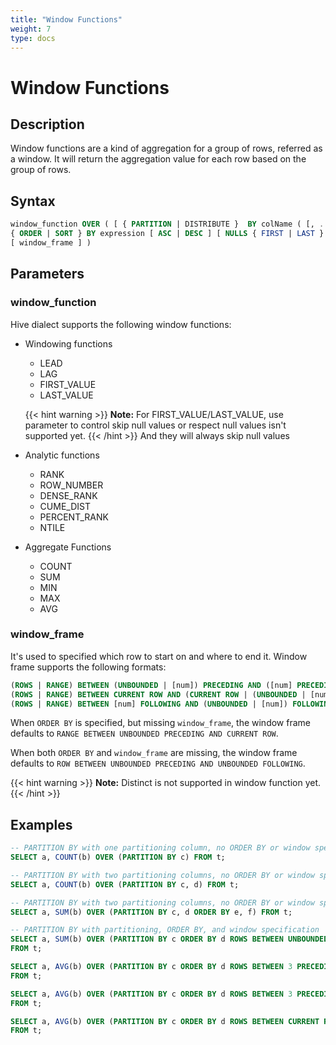 ```yaml
---
title: "Window Functions"
weight: 7
type: docs
---
```

<!--
Licensed to the Apache Software Foundation (ASF) under one
or more contributor license agreements.  See the NOTICE file
distributed with this work for additional information
regarding copyright ownership.  The ASF licenses this file
to you under the Apache License, Version 2.0 (the
"License"); you may not use this file except in compliance
with the License.  You may obtain a copy of the License at

  http://www.apache.org/licenses/LICENSE-2.0

Unless required by applicable law or agreed to in writing,
software distributed under the License is distributed on an
"AS IS" BASIS, WITHOUT WARRANTIES OR CONDITIONS OF ANY
KIND, either express or implied.  See the License for the
specific language governing permissions and limitations
under the License.
-->

# Window Functions

## Description

Window functions are a kind of aggregation for a group of rows, referred as a window.
It will return the aggregation value for each row based on the group of rows.

## Syntax

```sql
window_function OVER ( [ { PARTITION | DISTRIBUTE }  BY colName ( [, ... ] ) ] 
{ ORDER | SORT } BY expression [ ASC | DESC ] [ NULLS { FIRST | LAST } ] [ , ... ]
[ window_frame ] )
```

## Parameters

### window_function

Hive dialect supports the following window functions:
- Windowing functions
  - LEAD
  - LAG
  - FIRST_VALUE
  - LAST_VALUE

  {{< hint warning >}}
  **Note:** For FIRST_VALUE/LAST_VALUE, use parameter to control skip null values or respect null values isn't supported yet.
  {{< /hint >}}
  And they will always skip null values 
- Analytic functions
  - RANK
  - ROW_NUMBER
  - DENSE_RANK
  - CUME_DIST
  - PERCENT_RANK
  - NTILE
- Aggregate Functions
  - COUNT
  - SUM
  - MIN
  - MAX
  - AVG

### window_frame

It's used to specified which row to start on and where to end it. Window frame supports the following formats:
```sql
(ROWS | RANGE) BETWEEN (UNBOUNDED | [num]) PRECEDING AND ([num] PRECEDING | CURRENT ROW | (UNBOUNDED | [num]) FOLLOWING)
(ROWS | RANGE) BETWEEN CURRENT ROW AND (CURRENT ROW | (UNBOUNDED | [num]) FOLLOWING)
(ROWS | RANGE) BETWEEN [num] FOLLOWING AND (UNBOUNDED | [num]) FOLLOWING
```

When `ORDER BY` is specified, but missing `window_frame`, the window frame defaults to `RANGE BETWEEN UNBOUNDED PRECEDING AND CURRENT ROW`.

When both `ORDER BY` and `window_frame` are missing, the window frame defaults to `ROW BETWEEN UNBOUNDED PRECEDING AND UNBOUNDED FOLLOWING`.

{{< hint warning >}}
**Note:**
Distinct is not supported in window function yet.
{{< /hint >}}

## Examples
```sql
-- PARTITION BY with one partitioning column, no ORDER BY or window specification
SELECT a, COUNT(b) OVER (PARTITION BY c) FROM t;

-- PARTITION BY with two partitioning columns, no ORDER BY or window specification
SELECT a, COUNT(b) OVER (PARTITION BY c, d) FROM t;

-- PARTITION BY with two partitioning columns, no ORDER BY or window specification
SELECT a, SUM(b) OVER (PARTITION BY c, d ORDER BY e, f) FROM t;

-- PARTITION BY with partitioning, ORDER BY, and window specification
SELECT a, SUM(b) OVER (PARTITION BY c ORDER BY d ROWS BETWEEN UNBOUNDED PRECEDING AND CURRENT ROW)
FROM t;

SELECT a, AVG(b) OVER (PARTITION BY c ORDER BY d ROWS BETWEEN 3 PRECEDING AND CURRENT ROW)
FROM t;

SELECT a, AVG(b) OVER (PARTITION BY c ORDER BY d ROWS BETWEEN 3 PRECEDING AND 3 FOLLOWING)
FROM t;

SELECT a, AVG(b) OVER (PARTITION BY c ORDER BY d ROWS BETWEEN CURRENT ROW AND UNBOUNDED FOLLOWING)
FROM t;
```





